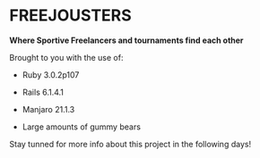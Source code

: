 # FREEJOUSTERS

<b> Where Sportive Freelancers and tournaments find each other </b>

Brought to you with the use of:

* Ruby 3.0.2p107

* Rails 6.1.4.1

* Manjaro 21.1.3

* Large amounts of gummy bears

Stay tunned for more info about this project in the following days!

<!--README

This README would normally document whatever steps are necessary to get the
application up and running.

Things you may want to cover:

* Ruby version

* System dependencies

* Configuration

* Database creation

* Database initialization

* How to run the test suite

* Services (job queues, cache servers, search engines, etc.)

* Deployment instructions

* ...
-->
